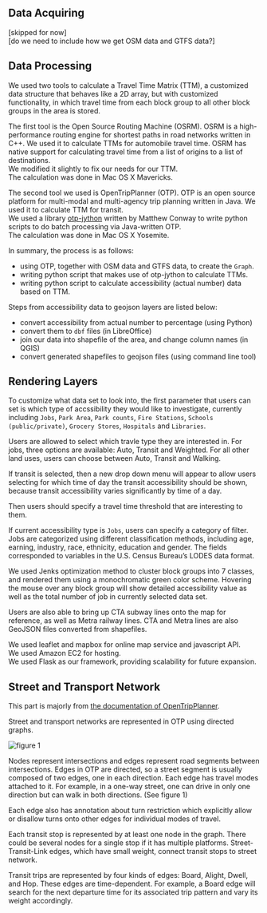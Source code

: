 ## Data Acquiring

[skipped for now]  
[do we need to include how we get OSM data and GTFS data?]

## Data Processing

We used two tools to calculate a Travel Time Matrix (TTM), a customized data structure that behaves like a 2D array, but with customized functionality, in which travel time from each block group to all other block groups in the area is stored.

The first tool is the Open Source Routing Machine (OSRM). OSRM is a high-performance routing engine for shortest paths in road networks written in C++. We used it to calculate TTMs for automobile travel time. OSRM has native support for calculating travel time from a list of origins to a list of destinations.  
We modified it slightly to fix our needs for our TTM.  
The calculation was done in Mac OS X Mavericks.

The second tool we used is OpenTripPlanner (OTP). OTP is an open source platform for multi-modal and multi-agency trip planning written in Java. We used it to calculate TTM for transit.  
We used a library [otp-jython][1] written by Matthew Conway to write python scripts to do batch processing via Java-written OTP.  
The calculation was done in Mac OS X Yosemite.

In summary, the process is as follows:

* using OTP, together with OSM data and GTFS data, to create the `Graph`.
* writing python script that makes use of otp-jython to calculate TTMs.
* writing python script to calculate accessibility (actual number) data based on TTM.

Steps from accessibility data to geojson layers are listed below:

* convert accessibility from actual number to percentage (using Python)
* convert them to `dbf` files (in LibreOffice)
* join our data into shapefile of the area, and change column names (in QGIS)
* convert generated shapefiles to geojson files (using command line tool)

## Rendering Layers

To customize what data set to look into, the first parameter that users can set is which type of accssibility they would like to investigate, currently including `Jobs`, `Park Area`, `Park counts`, `Fire Stations`, `Schools (public/private)`, `Grocery Stores`, `Hospitals` and `Libraries`.

Users are allowed to select which travle type they are interested in. For jobs, three options are available: Auto, Transit and Weighted. For all other land uses, users can choose between Auto, Transit and Walking.

If transit is selected, then a new drop down menu will appear to allow users selecting for which time of day the transit accessibility should be shown, because transit accessibility varies significantly by time of a day.

Then users should specify a travel time threshold that are interesting to them.

If current accessibility type is `Jobs`, users can specify a category of filter. Jobs are categorized using different classification methods, including age, earning, industry, race, ethnicity, education and gender. The fields corresponded to variables in the U.S. Census Bureau’s LODES data format.

We used Jenks optimization method to cluster block groups into 7 classes, and rendered them using a monochromatic green color scheme. Hovering the mouse over any block group will show detailed accessibility value as well as the total number of job in currently selected data set.

Users are also able to bring up CTA subway lines onto the map for reference, as well as Metra railway lines. CTA and Metra lines are also GeoJSON files converted from shapefiles.

We used leaflet and mapbox for online map service and javascript API.  
We used Amazon EC2 for hosting.  
We used Flask as our framework, providing scalability for future expansion.

## Street and Transport Network
This part is majorly from [the documentation of OpenTripPlanner][2].

Street and transport networks are represented in OTP using directed graphs.

![](https://github.com/openplans/OpenTripPlanner/wiki/GraphStructure/transit_graph.png "figure 1")

Nodes represent intersections and edges represent road segments between intersections. Edges in OTP are directed, so a street segment is usually composed of two edges, one in each direction. Each edge has travel modes attached to it. For example, in a one-way street, one can drive in only one direction but can walk in both directions. (See figure 1)

Each edge also has annotation about turn restriction which explicitly allow or disallow turns onto other edges for individual modes of travel.

Each transit stop is represented by at least one node in the graph. There could be several nodes for a single stop if it has multiple platforms. Street-Transit-Link edges, which have small weight, connect transit stops to street network.

Transit trips are represented by four kinds of edges: Board, Alight, Dwell, and Hop. These edges are time-dependent. For example, a Board edge will search for the next departure time for its associated trip pattern and vary its weight accordingly.

[1]: https://github.com/mattwigway/opentripplanner-jython
[2]: https://github.com/opentripplanner/OpenTripPlanner/wiki/GraphStructure